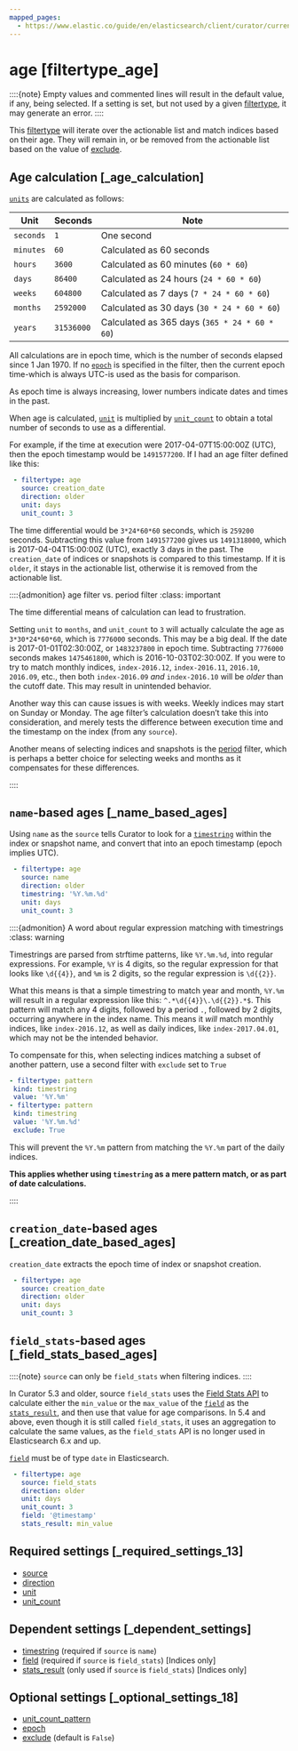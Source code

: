 ```yaml
---
mapped_pages:
  - https://www.elastic.co/guide/en/elasticsearch/client/curator/current/filtertype_age.html
---
```


# age [filtertype_age]

::::{note}
Empty values and commented lines will result in the default value, if any, being selected.  If a setting is set, but not used by a given [filtertype](/reference/filtertype.md), it may generate an error.
::::


This [filtertype](/reference/filtertype.md) will iterate over the actionable list and match indices based on their age.  They will remain in, or be removed from the actionable list based on the value of [exclude](/reference/fe_exclude.md).

## Age calculation [_age_calculation]

[`units`](/reference/fe_unit.md) are calculated as follows:

| Unit | Seconds | Note |
| --- | --- | --- |
| `seconds` | `1` | One second |
| `minutes` | `60` | Calculated as 60 seconds |
| `hours` | `3600` | Calculated as 60 minutes (`60 * 60`) |
| `days` | `86400` | Calculated as 24 hours (`24 * 60 * 60`) |
| `weeks` | `604800` | Calculated as 7 days (`7 * 24 * 60 * 60`) |
| `months` | `2592000` | Calculated as 30 days (`30 * 24 * 60 * 60`) |
| `years` | `31536000` | Calculated as 365 days (`365 * 24 * 60 * 60`) |

All calculations are in epoch time, which is the number of seconds elapsed since 1 Jan 1970.  If no [`epoch`](/reference/fe_epoch.md) is specified in the filter, then the current epoch time-which is always UTC-is used as the basis for comparison.

As epoch time is always increasing, lower numbers indicate dates and times in the past.

When age is calculated, [`unit`](/reference/fe_unit.md) is multiplied by [`unit_count`](/reference/fe_unit_count.md) to obtain a total number of seconds to use as a differential.

For example, if the time at execution were 2017-04-07T15:00:00Z (UTC), then the epoch timestamp would be `1491577200`.  If I had an age filter defined like this:

```yaml
 - filtertype: age
   source: creation_date
   direction: older
   unit: days
   unit_count: 3
```

The time differential would be `3*24*60*60` seconds, which is `259200` seconds. Subtracting this value from `1491577200` gives us `1491318000`, which is 2017-04-04T15:00:00Z (UTC), exactly 3 days in the past.  The `creation_date` of indices or snapshots is compared to this timestamp. If it is `older`, it stays in the actionable list, otherwise it is removed from the actionable list.

::::{admonition} age filter vs. period filter
:class: important

The time differential means of calculation can lead to frustration.

Setting `unit` to `months`, and `unit_count` to `3` will actually calculate the age as `3*30*24*60*60`, which is `7776000` seconds. This may be a big deal. If the date is 2017-01-01T02:30:00Z, or `1483237800` in epoch time. Subtracting `7776000` seconds makes `1475461800`, which is 2016-10-03T02:30:00Z. If you were to try to match monthly indices, `index-2016.12`, `index-2016.11`, `2016.10`, `2016.09`, etc., then both `index-2016.09` *and* `index-2016.10` will be *older* than the cutoff date.  This may result in unintended behavior.

Another way this can cause issues is with weeks. Weekly indices may start on Sunday or Monday. The age filter’s calculation doesn’t take this into consideration, and merely tests the difference between execution time and the timestamp on the index (from any `source`).

Another means of selecting indices and snapshots is the [period](/reference/filtertype_period.md) filter, which is perhaps a better choice for selecting weeks and months as it compensates for these differences.

::::



## `name`-based ages [_name_based_ages]

Using `name` as the `source` tells Curator to look for a [`timestring`](/reference/fe_timestring.md) within the index or snapshot name, and convert that into an epoch timestamp (epoch implies UTC).

```yaml
 - filtertype: age
   source: name
   direction: older
   timestring: '%Y.%m.%d'
   unit: days
   unit_count: 3
```

::::{admonition} A word about regular expression matching with timestrings
:class: warning

Timestrings are parsed from strftime patterns, like `%Y.%m.%d`, into regular expressions.  For example, `%Y` is 4 digits, so the regular expression for that looks like `\d{{4}}`, and `%m` is 2 digits, so the regular expression is `\d{{2}}`.

What this means is that a simple timestring to match year and month, `%Y.%m` will result in a regular expression like this: `^.*\d{{4}}\.\d{{2}}.*$`.  This pattern will match any 4 digits, followed by a period `.`, followed by 2 digits, occurring anywhere in the index name.  This means it *will* match monthly indices, like `index-2016.12`, as well as daily indices, like `index-2017.04.01`, which may not be the intended behavior.

To compensate for this, when selecting indices matching a subset of another pattern, use a second filter with `exclude` set to `True`

```yaml
- filtertype: pattern
 kind: timestring
 value: '%Y.%m'
- filtertype: pattern
 kind: timestring
 value: '%Y.%m.%d'
 exclude: True
```

This will prevent the `%Y.%m` pattern from matching the `%Y.%m` part of the daily indices.

**This applies whether using `timestring` as a mere pattern match, or as part of date calculations.**

::::



## `creation_date`-based ages [_creation_date_based_ages]

`creation_date` extracts the epoch time of index or snapshot creation.

```yaml
 - filtertype: age
   source: creation_date
   direction: older
   unit: days
   unit_count: 3
```


## `field_stats`-based ages [_field_stats_based_ages]

::::{note}
`source` can only be `field_stats` when filtering indices.
::::


In Curator 5.3 and older, source `field_stats` uses the [Field Stats API](http://www.elastic.co/guide/en/elasticsearch/reference/5.6/search-field-stats.md) to calculate either the `min_value` or the `max_value` of the [`field`](/reference/fe_field.md) as the [`stats_result`](/reference/fe_stats_result.md), and then use that value for age comparisons.  In 5.4 and above, even though it is still called `field_stats`, it uses an aggregation to calculate the same values, as the `field_stats` API is no longer used in Elasticsearch 6.x and up.

[`field`](/reference/fe_field.md) must be of type `date` in Elasticsearch.

```yaml
 - filtertype: age
   source: field_stats
   direction: older
   unit: days
   unit_count: 3
   field: '@timestamp'
   stats_result: min_value
```


## Required settings [_required_settings_13]

* [source](/reference/fe_source.md)
* [direction](/reference/fe_direction.md)
* [unit](/reference/fe_unit.md)
* [unit_count](/reference/fe_unit_count.md)


## Dependent settings [_dependent_settings]

* [timestring](/reference/fe_timestring.md) (required if `source` is `name`)
* [field](/reference/fe_field.md) (required if `source` is `field_stats`) [Indices only]
* [stats_result](/reference/fe_stats_result.md) (only used if `source` is `field_stats`) [Indices only]


## Optional settings [_optional_settings_18]

* [unit_count_pattern](/reference/fe_unit_count_pattern.md)
* [epoch](/reference/fe_epoch.md)
* [exclude](/reference/fe_exclude.md) (default is `False`)


